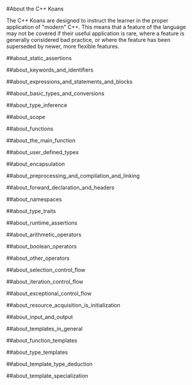 #About the C++ Koans

The C++ Koans are designed to instruct the learner in the proper application of "modern" C++. This means that a feature of the language may not be covered if their useful application is rare, where a feature is generally considered bad practice, or where the feature has been superseded by newer, more flexible features.

##about_static_assertions

##about_keywords_and_identifiers

##about_expressions_and_statements_and_blocks

##about_basic_types_and_conversions

##about_type_inference

##about_scope

##about_functions

##about_the_main_function

##about_user_defined_types

##about_encapsulation

##about_preprocessing_and_compilation_and_linking

##about_forward_declaration_and_headers

##about_namespaces

##about_type_traits

##about_runtime_assertions

##about_arithmetic_operators

##about_boolean_operators

##about_other_operators

##about_selection_control_flow

##about_iteration_control_flow

##about_exceptional_control_flow

##about_resource_acquisition_is_initialization

##about_input_and_output

##about_templates_in_general

##about_function_templates

##about_type_templates

##about_template_type_deduction

##about_template_specialization
